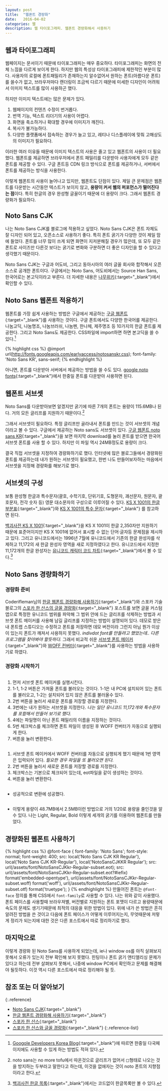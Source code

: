 ```yaml
---
layout: post
title:  "웹폰트 경량화"
date:   2016-04-02
categories: 웹
description: 웹 타이포그래피. 웹폰트 경량화해서 사용하기
---
```


## 웹과 타이포그래피
웹페이지는 문서이기 때문에 타이포그래피는 매우 중요하다. 타이포그래피는 화면의 전체 느낌을 다르게 보이게 한다. 하지만 웹의 특성상 타이포그래피에 제한적인 부분이 많다. 사용자의 로컬에 폰트패밀리가 존재하는지 알수없어서 원하는 폰트(아름다운 폰트)를 쓸수가 없고, 브라우저마다 랜더링이 조금씩 다르기 때문에 미세한 디자인이 어려워서 이미지 텍스트를 많이 사용하곤 했다. 

하지만 이미지 텍스트에는 많은 문제가 있다. 

1. 웹페이지의 컨텐츠 수정이 번거롭다. 
1. 번역 기능, 텍스트 리더기의 사용이 어렵다. 
1. 화면을 축소하거나 확대할 경우에 이미지가 깨진다. 
1. 복사가 불가능하다. 
1. 다양한 플랫폼에서 접속하는 경우가 늘고 있고, 레티나 디스플레이에 맞춰 고해상도의 이미지가 필요하다.

이러한 여러 이유들 때문에 이미지 텍스트의 사용은 줄고 있고 웹폰트의 사용이 더 필요했다. 웹폰트를 제공하면 브라우저에서 폰트 패밀리를 다운받아 사용자에게 모두 같은 폰트를 제공할 수 있다. 구글 폰트등 CDN 링크 방식으로 폰트를 제공하거나, 서버에서 폰트를 제공하는 방식을 사용한다. 

이렇게 웹폰트의 사용이 늘어나고 있지만, 웹폰트도 단점이 있다. 제일 큰 문제점은 웹폰트를 다운받는 시간동안 텍스트가 보이지 않고, **용량이 커서 웹의 퍼포먼스가 떨어진다는 점**이다. 특히 한글의 경우 완성형 글꼴이기 때문에 더 용량이 크다. 그래서 웹폰트 경량화가 필요하다. 

## Noto Sans CJK
나는 Noto Sans CJK를 블로그에 적용하고 싶었다. Noto Sans CJK은 폰트 자체도 잘 디자인 되어 있고, 오픈소스로 사용하기 좋다. 특히 폰트 굵기가 다양한 것이 제일 맘에 들었다. 폰트를 너무 많이 쓰게 되면 화면이 지저분해질 경우가 많은데, 또 모두 같은 폰트로 사이즈만 다른것 보다는 굵기로 변화와 구분하면 더 좋은 디자인을 할 수 있다고 생각했기 때문이다. 

Noto Sans CJK는 구글과 어도비, 그리고 동아시아의 여러 글꼴 회사와 합작해서 오픈소스로 공개한 폰트이다. 구글에서는 Noto Sans, 어도비에서는 Source Han Sans, 한국어로는 본고딕이라고 부른다. 더 자세한 내용은 [나무위키](https://namu.wiki/w/Source%20Han%20Sans?from=Noto%20Sans%20CJK){:target="_blank"}에서 확인할 수 있다.

## Noto Sans 웹폰트 적용하기
웹폰트를 가장 쉽게 사용하는 방법은 구글에서 제공하는 [구글 웹폰트](https://www.google.com/fonts){:target="_blank"}를 사용하는 것이다. 구글 폰트에서도 다양한 한국어를 제공한다. 나눔고딕, 나눔명조, 나눔브러쉬, 나눔펜, 한나체, 제주명조 등 10가지의 한글 폰트를 제공한다. 그리고 Noto Sans도 제공한다. CSS파일에 import하면 하면 본고딕을 쓸 수 있다.[^1]

{% highlight css %}
@import url(http://fonts.googleapis.com/earlyaccess/notosanskr.css);
font-family: 'Noto Sans KR', sans-serif;
{% endhighlight %}


아니면, 폰트를 다운받아 서버에서 제공하는 방법을 쓸 수도 있다. [google noto fonts](http://www.google.com/get/noto/#sans-kore){:target="_blank"}에서 한중일 폰트를 다운받아 사용하면 된다. 

## 웹폰트 서브셋
Noto Sans를 다운받아보면 알겠지만 굵기에 따른 7개의 폰트는 용량이 115.6MB나 된다. 거의 모든 글리프를 지원하기 때문이다.[^2]

그래서 서브셋이 필요하다. 특정 글리프만 골라내서 폰트를 만드는 것이 서브셋의 개념이라고 볼 수 있다. 구글에서 제공하는 Noto sans도 서브셋이 있다. [구글 웹폰트 noto sans KR](https://www.google.com/fonts/earlyaccess#Noto+Sans+KR){:target="_blank"}을 보면 마지막 download를 눌러 폰트를 받으면 한국어 서브셋 폰트를 사용 할 수 있다. 하지만 이 파일 역시 24MB정도로 용량이 크다. 

결국 직접 서브셋을 지정하여 경량화하기로 했다. 인터넷에 많은 블로그들에서 경량화된 폰트를 제공하는데 내가 원하는 서브셋이 필요했고, 한번 나도 만들어보자하는 마음에서 서브셋을 지정해 경량화를 해보기로 했다. 

## 서브셋의 구성
보통 완성형 한글과 특수문자(괄호, 수학기호, 단위기호, 도형문자, 괘선문자, 원문자, 괄호문자, 전각 숫자 등) 영문 대소문자의 구성으로 이루어질 수 있다. 
[KS X 1001의 한글 부분표](https://ko.wikipedia.org/wiki/KS_X_1001_%ED%95%9C%EA%B8%80_%EB%B6%80%EB%B6%84_%ED%91%9C){:target="_blank"}와 
[KS X 1001의 특수 문자](https://ko.wikipedia.org/wiki/KS_X_1001%EC%9D%98_%ED%8A%B9%EC%88%98_%EB%AC%B8%EC%9E%90){:target="_blank"}
를 참고하면 된다. 

[백괴사전 KS X 1001](https://uncyclopedia.kr/wiki/KS_X_1001#KS_X_1001_.ED.95.9C.EA.B8.80_2350.EC.9E.90){:target="_blank"}을 KS X 1001이 한글 2,350자만 지원하기 때문에 표준어이지만 KS X 1001에 없어서 표시할 수 없는 단어·글자등 문제점을 제시하고 있다. 
그리고 유니코드에서는 1996년 7월에 유니코드에서 기존의 한글 완성자를 삭제하고 11,172의 새 한글 완성자 영역을 새로 지정하였다고 한다. 유니코드에서 지정한 11,172개의 한글 완성자는 [유니코드 캐릭터 코드 차트](http://www.unicode.org/charts/PDF/UAC00.pdf){:target="_blank"}에서 볼 수 있다.[^3]

## Noto Sans 경량화하기

### 경량화 준비 

Coderifleman님의 [한글 웹폰트 경량화해 사용하기](https://spoqa.github.io/2015/10/14/making-spoqa-han-sans.html){:target="_blank"}와 스포카 기술 블로그의 [스포카 한 산스의 글꼴 경량화](http://blog.coderifleman.com/post/111825720099/){:target="_blank"} 포스트를 보면 글꼴 커스텀 앱으로 특정한 유니코드 범위를 파악해 그 범위 안에 드는 글리프를 삭제하는 방법과 서브셋 폰트 메이커를 사용해 남길 글리프를 지정하는 방법이 설명되어 있다. 데모로 받은 내 폰트랩 스튜디오는 수정하고 폰트를 저장하면 데모 버전이라 그런지 아님 뭔가 이상이 있는지 폰트가 깨져서 사용하지 못했다. _indivdot font를 만들려고 했었는데.. 다른 프로그램을 찾아봐야 할듯하다._ 그래서 비교적 쉬운 [서브셋 폰트 메이커](http://opentype.jp/subsetfontmk.htm){:target="_blank"}와 [WOFF 컨버터](http://opentype.jp/woffconv.htm){:target="_blank"}를 사용하는 방법을 사용하기로 하였다. 

### 경량화 시작하기

<div class="col2">
	<div class="col-item">
		<img src="/assets/images/{{ page.date | date: "%Y-%m-%d" }}/subset-font-maker-capture-01.png" alt="">
	</div>
	<div class="col-item">
		<ol>
			<li>먼저 서브셋 폰트 메이커를 실행시킨다. </li>
			<li>1-1, 1-2 버튼은 가져올 폰트를 불러오는 것이다. 1-1은 내 PC에 설치되어 있는 폰트를 불러오고, 1-2는 설치되어 있지 않은 폰트를 불러올수 있다. </li>
			<li>2번 버튼을 눌러서 새로운 폰트를 저장할 경로를 지정한다. </li>
			<li>3번에는 내가 원하는 서브셋을 지정한다. <em>나는 일단 유니코드 11,172개와 특수문자를 포함해서 만들어 보기로 했다.</em></li>
			<li>4에는 파일명이 아닌 폰트 패밀리의 이름을 지정하는 것이다. </li>
			<li>5번 체크박스를 체크하면 폰트 파일이 생성된 후 WOFF 컨버터가 자동으로 실행되게 한다. </li>
			<li>버튼을 눌러 변환한다. </li>
		</ol>
	</div>
</div>
<div class="col2">
	<div class="col-item">
		<img src="/assets/images/{{ page.date | date: "%Y-%m-%d" }}/subset-font-maker-capture-02.png" alt="">
	</div>
	<div class="col-item">
		<ol>
			<li>서브셋 폰트 메이커에서 WOFF 컨버터를 자동으로 실행되게 했기 때문에 1번 영역은 입력되어 있다. <em>필요한 경우 파일을 또 불러오면 된다.</em></li>
			<li>2번 버튼을 눌러서 새로운 폰트를 저장할 경로를 지정한다. </li>
			<li>체크박스는 기본으로 체크되어 있는데, eot파일을 같이 생성하는 것이다. </li>
			<li>버튼을 눌러 변환한다.</li>
		</ol>
	</div>
</div>
<div class="col2">
	<div class="col-item">
		<img src="/assets/images/{{ page.date | date: "%Y-%m-%d" }}/subset-font-maker-capture-03.png" alt="">
	</div>
	<div class="col-item">
		<ul>
			<li>성공적으로 변환에 성공했다.</li>
		</ul>
	</div>
</div>
<div class="col2">
	<div class="col-item">
		<img src="/assets/images/{{ page.date | date: "%Y-%m-%d" }}/subset-font-maker-capture-04.png" alt="">
	</div>
	<div class="col-item">
		<ul>
			<li>이렇게 용량이 48.7MB에서 2.5MB이런 방법으로 거의 1/20로 용량을 줄인것을 알 수 있다. 나는 Light, Regular, Bold 이렇게 세개의 굵기를 이용하여 웹폰트를 만들었다.</li>
		</ul>
	</div>
</div>



## 경량화된 웹폰트 사용하기

{% highlight css %}
@font-face {
  font-family: 'Noto Sans';
  font-style: normal;
  font-weight: 400;
  src: local('Noto Sans CJK KR Regular'), local('Noto Sans CJK KR-Regular'), local('NotoSansCJKKR Regular');
  src: url(/assets/font/NotoSansCJKkr-Regular-subset.eot);
  src: url(/assets/font/NotoSansCJKkr-Regular-subset.eot?#iefix) format('embedded-opentype'),
       url(/assets/font/NotoSansCJKkr-Regular-subset.woff) format('woff'),
       url(/assets/font/NotoSansCJKkr-Regular-subset.otf) format('truetype');
}
{% endhighlight %}
만들어진 폰트는 `@font-face` 정의를 통해 CSS에서 `font-family`로 사용할 수 있다. 나는 위와 같이 사용했다. 
폰트 페이스를 사용할때 브라우져별, 버전별로 지원하는 폰트 포맷이 다르고 용량때문에 속도의 문제도 생기기때문에 최적의 대응을 위한 방법이 있다. 위에 내가 쓴 방법은 흔히 알려진 방법을 쓴 것이고 다음에 폰트 페이스가 어떻게 이루어지는지, 무엇때문에 저렇게 정리가 되는지에 대한 것은 다른 포스트에서 따로 정리하기로 했다. 

## 마지막으로

이렇게 경량화 된 Noto Sans를 사용하게 되었는데, ie나 window os를 아직 살펴보지 못해서 오류가 있는지 전부 확인해 보지 못했다. 힌팅이나 폰트 굵기 앤티앨리싱 문제가 있다고 하는데 전부 살펴보지 못해서, 나중에 window PC에서 확인하고 문제를 해결해야 될듯하다. 이것 역시 다른 포스트에서 따로 정리해야 될 듯. 

## 참조 또는 더 알아보기
{:.reference}

- [Noto Sans CJK](http://www.google.com/get/noto/#sans-kore){:target="_blank"}
- [한글 웹폰트 경량화해 사용하기](http://blog.coderifleman.com/post/111825720099/){:target="_blank"}
- [스포카 한 산스](http://www.spoqa-han-sans.com/){:target="_blank"}
- [스포카 한 산스와 글꼴 경량화](https://spoqa.github.io/2015/10/14/making-spoqa-han-sans.html){:target="_blank"}
{:.reference-list}

[^1]: [Googole Developers Korea Blog](http://googledevkr.blogspot.kr/2015/10/noto.html){:target="_blank"}에 따르면 한중일 다국페이지에도 사용할 수 있게 하는 방법도 적혀 있다.
[^2]: noto sans는 no more tofu에서 따온것으로 글리프가 없어서 ◻︎형태로 나오는 것을 방지하는 두부라고 말한다고 하는데, 이것을 없애자는 것이 noto 폰트의 지향점이라고 한다. 
[^3]: [백괴사전 한글 목록](https://uncyclopedia.kr/wiki/%ED%95%9C%EA%B8%80_%EB%AA%A9%EB%A1%9D){:target="_blank"}에서는 코드없이 한글목록만 볼 수 있다.
